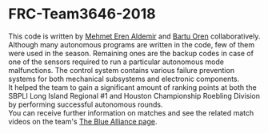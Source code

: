# FRC-Team3646-2018
This code is written by [Mehmet Eren Aldemir](https://github.com/Accurex) and [Bartu Oren](https://github.com/orenbartu) collaboratively. Although many autonomous programs are written in the code, few of them were used in the season. Remaining ones are the backup codes in case of one of the sensors required to run a particular autonomous mode malfunctions. The control system contains various failure prevention systems for both mechanical subsystems and electronic components.  
It helped the team to gain a significant amount of ranking points at both the SBPLI Long Island Regional #1 and Houston Championship Roebling Division by performing successful autonomous rounds.  
You can receive further information on matches and see the related match videos on the team's [The Blue Alliance page](https://www.thebluealliance.com/team/3646).

